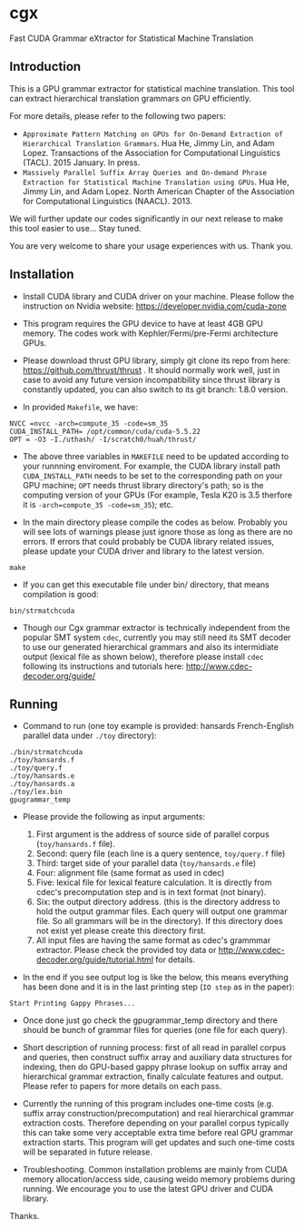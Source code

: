 # cgx

Fast CUDA Grammar eXtractor for Statistical Machine Translation

Introduction
------------

This is a GPU grammar extractor for statistical machine translation. This tool can extract hierarchical translation grammars on GPU efficiently.

For more details, please refer to the following two papers:
- ``Approximate Pattern Matching on GPUs for On-Demand Extraction of Hierarchical Translation Grammars``.
Hua He, Jimmy Lin, and Adam Lopez. Transactions of the Association for Computational Linguistics (TACL). 2015 January. In press.
- ``Massively Parallel Suffix Array Queries and On-demand Phrase Extraction for Statistical Machine Translation using
GPUs``. Hua He, Jimmy Lin, and Adam Lopez. North American Chapter of the Association for Computational Linguistics (NAACL). 2013.

We will further update our codes significantly in our next release to make this tool easier to use... Stay tuned.

You are very welcome to share your usage experiences with us. Thank you.


Installation
------------

- Install CUDA library and CUDA driver on your machine. Please follow the instruction on Nvidia website:
https://developer.nvidia.com/cuda-zone

- This program requires the GPU device to have at least 4GB GPU memory. The codes work with Kephler/Fermi/pre-Fermi architecture GPUs.

- Please download thrust GPU library, simply git clone its repo from here: https://github.com/thrust/thrust . It should normally work well, just in case to avoid any future version incompatibility since thrust library is constantly updated, you can also switch to its git branch: 1.8.0 version.

- In provided `Makefile`, we have:
```
NVCC =nvcc -arch=compute_35 -code=sm_35
CUDA_INSTALL_PATH= /opt/common/cuda/cuda-5.5.22
OPT = -O3 -I./uthash/ -I/scratch0/huah/thrust/
```

- The above three variables in `MAKEFILE` need to be updated according to your runnning enviroment. For example, the CUDA library install path `CUDA_INSTALL_PATH` needs to be set to the corresponding path on your GPU machine; `OPT` needs thrust library directory's path; so is the computing version of your GPUs (For example, Tesla K20 is 3.5 therfore it is `-arch=compute_35 -code=sm_35`); etc. 

- In the main directory please compile the codes as below. Probably you will see lots of warnings please just ignore those as long as there are no errors. If errors that could probably be CUDA library related issues, please update your CUDA driver and library to the latest version.
```
make
```

- If you can get this executable file under bin/ directory, that means compilation is good:
```
bin/strmatchcuda
```

- Though our Cgx grammar extractor is technically independent from the popular SMT system `cdec`, currently you may still need its SMT decoder to use our generated hierarchical grammars and also its intermidiate output (lexical file as shown below), therefore please install `cdec` following its instructions and tutorials here:
http://www.cdec-decoder.org/guide/


Running
------------

- Command to run (one toy example is provided: hansards French-English parallel data under `./toy` directory):
```
./bin/strmatchcuda 
./toy/hansards.f
./toy/query.f
./toy/hansards.e
./toy/hansards.a
./toy/lex.bin
gpugrammar_temp
```
- Please provide the following as input arguments:
    1. First argument is the address of source side of parallel corpus (`toy/hansards.f` file).
    2. Second: query file (each line is a query sentence, `toy/query.f` file)
    3. Third: target side of your parallel data (`toy/hansards.e` file)
    4. Four: alignment file (same format as used in cdec)
    5. Five: lexical file for lexical feature calculation. It is directly from cdec's precomputation step and is in text format (not binary).
    6. Six: the output directory address. (this is the directory address to hold the output grammar files. Each query will output one grammar file. So all grammars will be in the directory). If this directory does not exist yet please create this directory first.
    7. All input files are having the same format as cdec's grammmar extractor. Please check the provided toy data or http://www.cdec-decoder.org/guide/tutorial.html for details.

- In the end if you see output log is like the below, this means everything has been done and it is in the last printing step (`IO step` as in the paper):
```
Start Printing Gappy Phrases...
```

- Once done just go check the gpugrammar_temp directory and there should be bunch of grammar files for queries (one file for each query).

- Short description of running process: first of all read in parallel corpus and queries, then construct suffix array and auxiliary data structures for indexing, then do GPU-based gappy phrase lookup on suffix array and hierarchical grammar extraction, finally calculate features and output. Please refer to papers for more details on each pass. 

- Currently the running of this program includes one-time costs (e.g. suffix array construction/precomputation) and real hierarchical grammar extraction costs. Therefore depending on your parallel corpus typically this can take some very acceptable extra time before real GPU grammar extraction starts. This program will get updates and such one-time costs will be separated in future release.

- Troubleshooting. Common installation problems are mainly from CUDA memory allocation/access side, causing weido memory problems during running. We encourage you to use the latest GPU driver and CUDA library.

Thanks.

